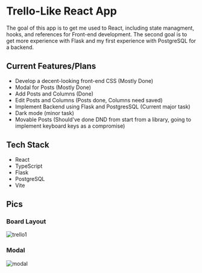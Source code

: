 # Trello-Like React App

The goal of this app is to get me used to React, including state managment, hooks, and references for Front-end development.
The second goal is to get more experience with Flask and my first experience with PostgreSQL for a backend.

## Current Features/Plans

- Develop a decent-looking front-end CSS (Mostly Done)
- Modal for Posts (Mostly Done)
- Add Posts and Columns (Done)
- Edit Posts and Columns (Posts done, Columns need saved)
- Implement Backend using Flask and PostgresSQL (Current major task)
- Dark mode (minor task)
- Movable Posts (Should've done DND from start from a library, going to implement keyboard keys as a compromise)

## Tech Stack
- React
- TypeScript
- Flask
- PostgreSQL
- Vite

## Pics

### Board Layout

![trello1](https://github.com/user-attachments/assets/72c79682-8538-4229-ac60-83a8a81367a9)

### Modal

![modal](https://github.com/user-attachments/assets/0daf30c8-3864-4dff-93bf-17d75ad6e0c3)
